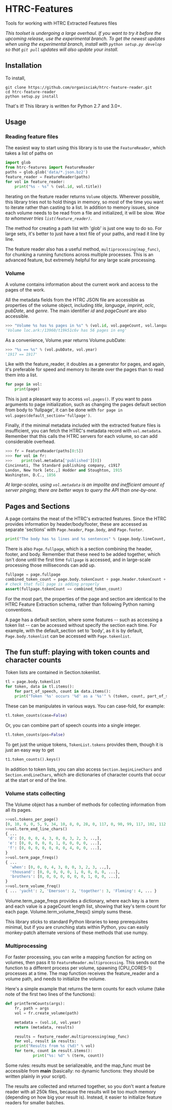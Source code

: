 HTRC-Features
=============

Tools for working with HTRC Extracted Features files

_This toolset is undergoing a large overhaul. If you want to try it before the upcoming release, use the experimental branch. To get the newest updates when using the experimental branch, install with `python setup.py develop` so that `git pull` updates will also update your install._

## Installation

To install,

    git clone https://github.com/organisciak/htrc-feature-reader.git
    cd htrc-feature-reader
    python setup.py install

That's it! This library is written for Python 2.7 and 3.0+.

## Usage

### Reading feature files

The easiest way to start using this library is to use the `FeatureReader`, which takes a list of paths on 

```python
import glob
from htrc-features import FeatureReader
paths = glob.glob('data/*.json.bz2')
feature_reader = FeatureReader(paths)
for vol in feature_reader:
    print("%s - %s" % (vol.id, vol.title))
```

Iterating on the feature reader returns `Volume` objects.
Wherever possible, this library tries not to hold things in memory, so most of the time you want to iterate rather than casting to a list.
In addition to memory issues, since each volume needs to be read from a file and initialized, it will be slow. 
_Woe to whomever tries `list(feature_reader)`_.

The method for creating a path list with 'glob' is just one way to do so.
For large sets, it's better to just have a text file of your paths, and read it line by line.

The feature reader also has a useful method, `multiprocessing(map_func)`, for chunking a running functions across multiple processes.
This is an advanced feature, but extremely helpful for any large scale processing.

### Volume

A volume contains information about the current work and access to the pages of the work.

All the metadata fields from the HTRC JSON file are accessible as properties of the volume object, including _title_, _language_, _imprint_, _oclc_, _pubDate_, and _genre_. The main identifier _id_ and _pageCount_ are also accessible.

```python
>>> "Volume %s has %s pages in %s" % (vol.id, vol.pageCount, vol.language)
'Volume loc.ark:/13960/t19k51c6v has 56 pages in eng'
```

As a convenience, Volume.year returns Volume.pubDate:

```python
>>> "%s == %s" % (vol.pubDate, vol.year)
'1917 == 1917'
```

Like with the feature_reader, it doubles as a generator for pages, and again, it's preferable for speed and memory to iterate over the pages than to read them into a list.

```python
for page in vol:
    print(page)
```

This is just a pleasant way to access `vol.pages()`.
If you want to pass arguments to page initialization, such as changing the pages default section from body to 'fullpage', it can be done with `for page in vol.pages(default_section='fullpage')`. 

Finally, if the minimal metadata included with the extracted feature files is insufficient, you can fetch the HTRC's metadata record with `vol.metadata`.
Remember that this calls the HTRC servers for each volume, so can add considerable overhead.

```python
>>> fr = FeatureReader(paths[0:5])
>>> for vol in fr:
>>>    print(vol.metadata['published'][0])
Cincinnati, The Standard publishing company, c1917
London, New York [etc.,] Hodder and Stoughton, 1915
Washington, D.C., 1856
```

_At large-scales, using `vol.metadata` is an impolite and inefficient amount of server pinging; there are better ways to query the API than one-by-one._

## Pages and Sections

A page contains the meat of the HTRC's extracted features.
Since the HTRC provides information by header/body/footer, these are accessed as separate 'sections' with `Page.header`, `Page.body`, and `Page.footer`.

```python
print("The body has %s lines and %s sentences" % (page.body.lineCount, page.body.sentenceCount))
```

There is also `Page.fullpage`, which is a section combining the header, footer, and body.
Remember that these need to be added together, which isn't done until the first time `fullpage` is accessed, and in large-scale processing those milliseconds can add up.

```python
fullpage = page.fullpage
combined_token_count = page.body.tokenCount + page.header.tokenCount + page.footer.tokenCount
# check that full page is adding properly
assert(fullpage.tokenCount == combined_token_count)
```

For the most part, the properties of the page and section are identical to the HTRC Feature Extraction schema, rather than following Python naming conventions.

A page has a default section, where some features -- such as accessing a token list -- can be accessed without specify the section each time. For example, with the default_section set to 'body', as it is by default, `Page.body.tokenlist` can be accessed with `Page.tokenlist`.

## The fun stuff: playing with token counts and character counts

Token lists are contained in Section.tokenlist.

```python
tl = page.body.tokenlist
for token, data in tl.items():
    for part_of_speech, count in data.items():
    print("Token '%s' occurs '%d' as a '%s'" % (token, count, part_of_speech))
```

These can be manipulates in various ways. You can case-fold, for example:

```python
tl.token_counts(case=False)
```

Or, you can combine part of speech counts into a single integer.

```python
tl.token_counts(pos=False)
```

To get just the unique tokens, `TokenList.tokens` provides them, though it is just an easy way to get 

```python
t1.token_counts().keys()
```

In addition to token lists, you can also access `Section.beginLineChars` and `Section.endLineChars`, which are dictionaries of character counts that occur at the start or end of the line.

### Volume stats collecting

The Volume object has a number of methods for collecting information from all its pages.

```python
>>vol.tokens_per_page()
[0, 10, 0, 0, 5, 9, 34, 10, 8, 0, 28, 0, 117, 0, 90, 99, 117, 102, 112, 102, 118, 117, 119, 108, 114, 119, 117, 120, 103, 105, 116, 122, 117, 114, 116, 127, 126, 117, 125, 108, 114, 110, 120, 111, 117, 121, 117, 113, 101, 0, 0, 0, 0, 0, 0, 7]
>>vol.term_end_line_chars()
{ ... 
 'd': [0, 0, 0, 4, 3, 0, 0, 3, 2, 3, ..,],
 'e': [0, 0, 0, 0, 0, 1, 0, 0, 0, 0, ...],
 'f': [0, 0, 0, 0, 0, 0, 0, 4, 0, 0, ...],
}
>>vol.term_page_freqs()
{ ... 
  'when': [0, 0, 0, 4, 3, 0, 0, 3, 2, 3, ..,],
  'thousand': [0, 0, 0, 0, 0, 1, 0, 0, 0, 0, ...],
  'brothers': [0, 0, 0, 0, 0, 0, 0, 1, 0, 0, ...],
}
>>vol.term_volume_freq()
{ ... 'yacht': 2, 'Emerson': 2, 'together': 3, 'Fleming': 4, ... }
```

Volume.term_page_freqs provides a dictionary, where each key is a term and each value is a pageCount length list, showing that key's term count for each page. Volume.term_volume_freqs() simply sums these.

This library sticks to standard Python libraries to keep prerequisites minimal, but if you are crunching stats within Python, you can easily monkey-patch alternate versions of these methods that use numpy.
 
### Multiprocessing

For faster processing, you can write a mapping function for acting on volumes, then pass it to `FeatureReader.multiprocessing`.
This sends out the function to a different process per volume, spawning (CPU_CORES-1) processes at a time.
The map function receives the feature_reader and a volume path, and needs to initialize the volume.

Here's a simple example that returns the term counts for each volume (take note of the first two lines of the functions):

```python
def printTermCounts(args):
    fr, path = args
    vol = fr.create_volume(path)

    metadata = (vol.id, vol.year)
    return (metadata, results)

    results = feature_reader.multiprocessing(map_func)
    for vol, result in results:
	print("Results from %s (%d)" % vol)
	for term, count in result.items():
            print("%s: %d" % (term, count))
```

Some rules: results must be serializeable, and the map_func must be accessible from __main__ (basically: no dynamic functions: they should be written plainly in your script).

The results are collected and returned together, so you don't want a feature reader with all 250k files, because the results will be too much memory (depending on how big your result is).
Instead, it easier to initialize feature readers for smaller batches.
